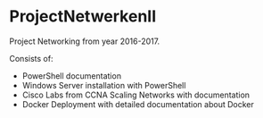 # ProjectNetwerkenII

Project Networking from year 2016-2017.

Consists of:

* PowerShell documentation 
* Windows Server installation with PowerShell
* Cisco Labs from CCNA Scaling Networks with documentation
* Docker Deployment with detailed documentation about Docker
